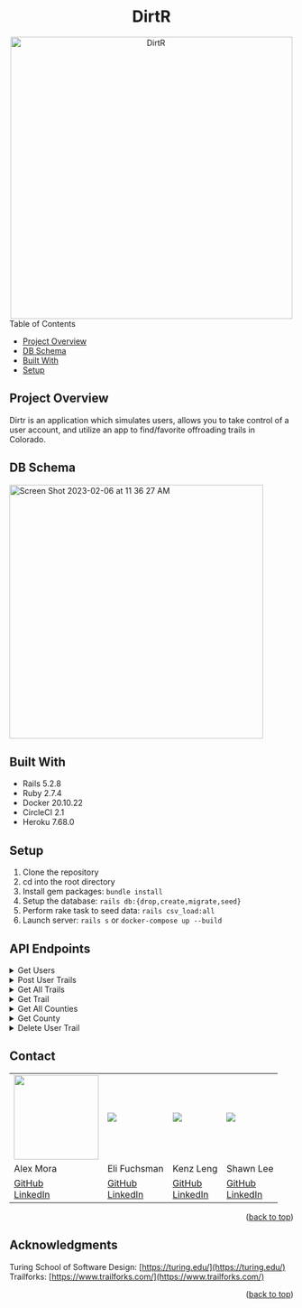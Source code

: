 <div align="center">
  <h1>DirtR</h1>
  <img width="500" alt="DirtR" src="https://media1.giphy.com/media/uBnr1pyJNN1ZhBoBKY/giphy-downsized.gif?cid=6104955es8fi8f3myha66tnb30y0wq726qni86cj41oz9b88&rid=giphy-downsized.gif&ct=g">
</div

## Table of Contents
- [Project Overview](#project-overview)
- [DB Schema](#db-schema)
- [Built With](#built-with)
- [Setup](#setup)

## Project Overview
Dirtr is an application which simulates users, allows you to take control of a user account, and utilize an app to find/favorite offroading trails in Colorado. 

## DB Schema
<img width="450" alt="Screen Shot 2023-02-06 at 11 36 27 AM" src="https://user-images.githubusercontent.com/106944291/219200038-43fdeefb-340d-4a2b-ad1f-3ead851a3352.png">


## Built With
- Rails 5.2.8
- Ruby 2.7.4
- Docker 20.10.22
- CircleCI 2.1
- Heroku 7.68.0


## Setup

1. Clone the repository
2. cd into the root directory
3. Install gem packages: `bundle install`
4. Setup the database: `rails db:{drop,create,migrate,seed}`
5. Perform rake task to seed data: `rails csv_load:all`
6. Launch server: `rails s` or `docker-compose up --build`

## API Endpoints

<details close>
<summary> Get Users </summary>
<br>

Request: <br>
```
GET /api/v1/user?id=3
```

JSON Response Example:
```json
{
    "data": {
        "id": "3",
        "type": "user",
        "attributes": {
            "name": "Shawn Lee",
            "trails": []
        }
    }
}
```
</details>

<details close>
<summary> Post User Trails </summary>
<br>

Request: <br>
```
POST /api/v1/user-trails
```

JSON Payload Example:
```json
{
    "trail_id": 4,
    "user_id": 3,
    "name": "Tomichi Pass",
    "latitude": "38.61367",
    "longitude": "-106.39009",
    "difficulty": "blue",
    "distance": "2",
    "description": "Tomichi Pass is a 2 mile less popular blue doubletrack trail located near Buena Vista Colorado. This atv/orv/ohv primary trail can be used both directions and has a hard overall physical rating with a 838 ft blue climb. On average it takes 51 minutes to complete this trail.",
    "created_at": "2023-02-02T16:37:32.000Z",
    "updated_at": "2023-02-02T16:37:32.000Z",
    "start_elevation": "11,128 ft",
    "avg_duration": "0:51:12",
    "map_image": "https://ep1.pinkbike.org/trailstaticmap/249000/249749_0_500x200.png",
    "thumbnail_image": "https://www.4x4explore.com/rds/t_rds/tomichi_ps_c.jpg",
    "county_id": 2
}
```
JSON Response Example:
```json
{
    "success": "Trail Added Successfully"
}

{
    "data": {
        "id": "3",
        "type": "user",
        "attributes": {
            "name": "Shawn Lee",
            "trails": [
                {
                    "id": 4,
                    "name": "Tomichi Pass",
                    "latitude": "38.61367",
                    "longitude": "-106.39009",
                    "difficulty": "blue",
                    "distance": "2",
                    "description": "Tomichi Pass is a 2 mile less popular blue doubletrack trail located near Buena Vista Colorado. This atv/orv/ohv primary trail can be used both directions and has a hard overall physical rating with a 838 ft blue climb. On average it takes 51 minutes to complete this trail.",
                    "created_at": "2023-02-02T16:37:32.000Z",
                    "updated_at": "2023-02-02T16:37:32.000Z",
                    "start_elevation": "11,128 ft",
                    "avg_duration": "0:51:12",
                    "map_image": "https://ep1.pinkbike.org/trailstaticmap/249000/249749_0_500x200.png",
                    "thumbnail_image": "https://www.4x4explore.com/rds/t_rds/tomichi_ps_c.jpg",
                    "county_id": 2
                }
            ]
        }
    }
}
```
</details>

<details close>
<summary> Get All Trails </summary>
<br>

Request: <br>
```
GET /api/v1/trails
```

JSON Response Example:
```json
{
    "data": [
        {
            "id": "1",
            "type": "trails",
            "attributes": {
                "id": 1,
                "name": "Cowboy Lake",
                "latitude": "38.22771",
                "longitude": "-107.54796",
                "difficulty": "green",
                "distance": "1.5",
                "description": "Cowboy Lake is a 1 mile less popular green doubletrack trail located near Ridgway Colorado. This atv/orv/ohv primary trail can be used both directions.",
                "created_at": "2023-02-02T16:34:05.000Z",
                "updated_at": "2023-02-02T16:34:05.000Z",
                "start_elevation": "9,184 ft",
                "avg_duration": null,
                "map_image": "https://ep1.pinkbike.org/trailstaticmap/421000/421278_0_500x200.png",
                "thumbnail_image": "https://4.bp.blogspot.com/-Duyiyyb7WWU/U_JKdTEN5yI/AAAAAAAAZ64/dipM0wxc3L8/s1600/Cowboy%2BLake%2B132.JPG",
                "county_id": 1
            }
        },
        {
            "id": "2",
            "type": "trails",
            "attributes": {
                "id": 2,
                "name": "Lou Creek",
                "latitude": "38.22771",
                "longitude": "-107.54796",
                "difficulty": "blue",
                "distance": "2.7",
                "description": "Lou Creek is a 3 mile less popular blue doubletrack trail located near Ridgway Colorado. This atv/orv/ohv primary trail can be used both directions. On average it takes 57 minutes to complete this trail.",
                "created_at": "2023-02-02T16:35:14.000Z",
                "updated_at": "2023-02-02T16:35:14.000Z",
                "start_elevation": "9,214 ft",
                "avg_duration": "0:57:30",
                "map_image": "https://ep1.pinkbike.org/trailstaticmap/421000/421237_0_500x200.png",
                "thumbnail_image": "https://1.bp.blogspot.com/-20tDnLc9Fwg/U_N2uPV9w6I/AAAAAAAAZ9s/nW4wVtOB_Tc/s1600/West%2BFork%2B004.JPG",
                "county_id": 1
            }
        },
        {
            "id": "3",
            "type": "trails",
            "attributes": {
                "id": 3,
                "name": "Stealey Mountain North",
                "latitude": "38.14721",
                "longitude": "-107.59245",
                "difficulty": "blue",
                "distance": "3.6",
                "description": "Stealey Mountain North is a 2 mile less popular blue singletrack trail located near Ridgway Colorado. This hike primary trail can be used both directions",
                "created_at": "2023-02-02T16:36:23.000Z",
                "updated_at": "2023-02-02T16:36:23.000Z",
                "start_elevation": "9,742 ft",
                "avg_duration": null,
                "map_image": "https://ep1.pinkbike.org/trailstaticmap/421000/421103_0_500x200.png",
                "thumbnail_image": "https://i.ytimg.com/vi/IgvX5v4YzpE/maxresdefault.jpg",
                "county_id": 1
            }
        }
    ]
}
```
</details>

<details close>
<summary> Get Trail </summary>
<br>

Request: <br>
```
GET /api/v1/trail?id=2
```

JSON Response Example:
```json
{
    "data": {
        "id": "2",
        "type": "trail",
        "attributes": {
            "id": 2,
            "name": "Lou Creek",
            "latitude": "38.22771",
            "longitude": "-107.54796",
            "difficulty": "blue",
            "distance": "2.7",
            "description": "Lou Creek is a 3 mile less popular blue doubletrack trail located near Ridgway Colorado. This atv/orv/ohv primary trail can be used both directions. On average it takes 57 minutes to complete this trail.",
            "created_at": "2023-02-02T16:35:14.000Z",
            "updated_at": "2023-02-02T16:35:14.000Z",
            "start_elevation": "9,214 ft",
            "avg_duration": "0:57:30",
            "map_image": "https://ep1.pinkbike.org/trailstaticmap/421000/421237_0_500x200.png",
            "thumbnail_image": "https://1.bp.blogspot.com/-20tDnLc9Fwg/U_N2uPV9w6I/AAAAAAAAZ9s/nW4wVtOB_Tc/s1600/West%2BFork%2B004.JPG",
            "county_id": 1
        }
    }
}
```
</details>

<details close>
<summary> Get All Counties </summary>
<br>

Request: <br>
```
GET /api/v1/counties
```

JSON Response Example:
```json
{
    "data": [
        {
            "id": "1",
            "type": "counties",
            "attributes": {
                "name": "Ouray County"
            }
        },
        {
            "id": "2",
            "type": "counties",
            "attributes": {
                "name": "Chaffee County"
            }
        },
        {
            "id": "3",
            "type": "counties",
            "attributes": {
                "name": "Teller County"
            }
        }
    ]
}
```
</details>

<details close>
<summary> Get County </summary>
<br>

Request: <br>
```
GET /api/v1/county?name="#{county}"
```

JSON Response Example:
```json
{
    "data": {
        "id": "27",
        "type": "county",
        "attributes": {
            "name": "Boulder County",
            "trails": [
                {
                    "id": 163,
                    "name": "Jenny Creek Trail ",
                    "latitude": "39.929561",
                    "longitude": "-105.624647",
                    "difficulty": "black",
                    "distance": "2.2",
                    "description": "Jenny Creek Trail is a lesser-used trail that goes from Yankee Doodle Lake Eldora Ski area. In it motorized 2 track and in summer is an out-and-back from Rollins pass road or Jenny Creek Road with no summer access through Eldora.",
                    "created_at": "2023-02-02T19:40:23.000Z",
                    "updated_at": "2023-02-02T19:40:23.000Z",
                    "start_elevation": "10,732 ft",
                    "avg_duration": "0:25:11",
                    "map_image": "https://ep1.pinkbike.org/trailstaticmap/563000/563447_3_500x200.png",
                    "thumbnail_image": "https://adventr.co/wp-content/uploads/2015/01/DSC03243.jpg",
                    "county_id": 27
                },
                {
                    "id": 164,
                    "name": "Jenny Creek Road ",
                    "latitude": "39.928003",
                    "longitude": "-105.592149",
                    "difficulty": "black",
                    "distance": "2.6",
                    "description": "Motorized road connecting Eldora to Moffat Road.",
                    "created_at": "2023-02-02T19:41:32.000Z",
                    "updated_at": "2023-02-02T19:41:32.000Z",
                    "start_elevation": "9,353 ft",
                    "avg_duration": "0:18:13",
                    "map_image": "https://ep1.pinkbike.org/trailstaticmap/563000/563444_2_500x200.png",
                    "thumbnail_image": "https://adventr.co/wp-content/uploads/2015/01/DSC03243.jpg",
                    "county_id": 27
                }
            ]
        }
    }
}
```
</details>

<details close>
<summary> Delete User Trail </summary>
<br>

Request: <br>
```
DELETE /api/v1/user-trails
```

JSON Payload Example:
```json
{
    "user_id": 3,
    "trail_id": 4
}
```

JSON Response Example:
```json
{
    "success": "Trail Removed From Favorites"
}
```
</details>

## Contact

<table>
  <tr>
    <td><img src="https://avatars.githubusercontent.com/u/89422302?v=4" width='150'></td>
    <td><img src="https://avatars.githubusercontent.com/u/104859844?s=150&v=4"></td>
    <td><img src="https://avatars.githubusercontent.com/u/108506841?s=150&v=4"></td>
    <td><img src="https://avatars.githubusercontent.com/u/106944291?s=150&v=4"></td>
  </tr>
  <tr>
    <td>Alex Mora</td>
    <td>Eli Fuchsman</td>
    <td>Kenz Leng</td>
    <td>Shawn Lee</td>
  </tr>
  <tr>
    <td>
      <a href="https://github.com/AlexMR-93">GitHub</a><br>
      <a href="https://www.linkedin.com/in/alex-m-b25902240/">LinkedIn</a>
    </td>
    <td>
       <a href="https://github.com/efuchsman">GitHub</a><br>
       <a href="https://www.linkedin.com/in/elifuchsman/">LinkedIn</a>
    </td>
    <td>
      <a href="https://github.com/kenzjoy">GitHub</a><br>
      <a href="https://www.linkedin.com/in/kenzjoydev/">LinkedIn</a>
    </td>
    <td>
      <a href="https://github.com/Shawnl93">GitHub</a><br>
      <a href="https://www.linkedin.com/in/shawn-lee-3382aa8b/">LinkedIn</a>
    </td>
  </tr>
</table>

<p align="right">(<a href="#top">back to top</a>)</p>


## Acknowledgments

Turing School of Software Design: [https://turing.edu/](https://turing.edu/)
<br>
Trailforks: [https://www.trailforks.com/](https://www.trailforks.com/)

<p align="right">(<a href="#top">back to top</a>)</p>
